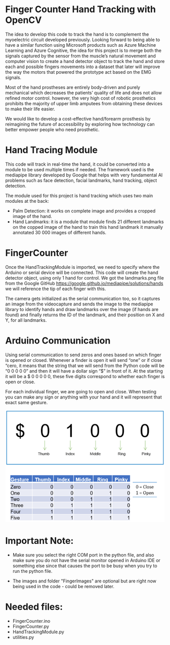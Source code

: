 # Finger Counter Hand Tracking with OpenCV

The idea to develop this code to track the hand is to complement the myoelectric circuit developed previously. Looking forward to being able to have a similar function using Microsoft products such as Azure Machine Learning and Azure Cognitive, the idea for this project is to merge both the signals captured by the sensor from the muscle’s natural movement and computer vision to create a hand detector object to track the hand and store each and possible fingers movements into a dataset that later will improve the way the motors that powered the prototype act based on the EMG signals. 

Most of the hand prostheses are entirely body-driven and purely mechanical which decreases the patients’ quality of life and does not allow refined motor control. however, the very high cost of robotic prosthetics prohibits the majority of upper limb amputees from obtaining these devices to make their life easier. 

We would like to develop a cost-effective hand/forearm prosthesis by reimagining the future of accessibility by exploring how technology can better empower people who need prosthetic. 

# Hand Tracing Module

This code will track in real-time the hand, it could be converted into a module to be used multiple times if needed. The framework used is the mediapipe library developed by Google that helps with very fundamental AI problems such as face detection, facial landmarks, hand tracking, object detection. 

The module used for this project is hand tracking which uses two main modules at the back:

- Palm Detection: it works on complete image and provides a cropped image of the hand.
- Hand Landmarks: it is a module that module finds 21 different landmarks on the copped image of the hand to train this hand landmark it manually annotated 30 000 images of different hands. 

# FingerCounter

Once the HandTrackingModule is imported, we need to specify where the Arduino or serial device will be connected. This code will create the hand detector object, using only 1 hand for control. We got the landmarks.png file from the Google GitHub https://google.github.io/mediapipe/solutions/hands we will reference the tip of each finger with this. 

The camera gets initialized as the serial communication too, so it captures an image from the videocapture and sends the image to the mediapipe library to identify hands and draw landmarks over the image (if hands are found) and finally returns the ID of the landmark, and their position on X and Y, for all landmarks.

# Arduino Communication 

Using serial communication to send zeros and ones based on which finger is opened or closed. Whenever a finder is open it will send “one” or if close “cero, it means that the string that we will send from the Python code will be “0 0 0 0 0” and then it will have a dollar sign “$” in front of it. At the starting it will be a $ 0 0 0 0 0, these five digits correspond to whether each finger is open or close. 

For each individual finger, we are going to open and close. When testing you can make any sign or anything with your hand and it will represent that exact same gesture.  

![](FingerImages/Imagen%20ceros%20.png)

# Important Note: 

- Make sure you select the right COM port in the python file, and also make sure you do not have the serial monitor opened in Arduino IDE or something else since that causes the port to be busy when you try to run the python file.

- The images and folder "FingerImages" are optional but are right now being used in the code - could be removed later.

# Needed files:

- FingerCounter.ino
- FingerCounter.py 
- HandTrackingModule.py
- utilities.py
